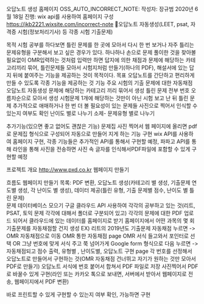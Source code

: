 오답노트 생성 홈페이지
OSS_AUTO_INCORRECT_NOTE: 
작성자: 장규범
2020년 6월 18일
진행: wix api를 사용하여 홈페이지 구성
https://jkb2221.wixsite.com/incorrect-note
오답노트 자동생성(LEET, psat, 자격증 시험(정보처리기사) 등 각종 시험 기출문제)

목적
시험 공부를 하다보면 틀린 문제를 한 곳에 모아서 다시 한 번 보거나 자주 틀리는 문제유형을 구분해서 보고 싶은 경우가 있다. 하나하나 손으로 문제 풀이한 것을 찾아볼 필요없이 OMR입력하는 것처럼 입력만 하면 답지에 의한 채점과 문제에 해당하는 카테고리끼리 묶어, 틀린문제들 모아서 시험지처럼 만들기(하나의 PDF), 해설서에 있는 답지 뒤에 붙여주는 기능을 제공하는 것이 목적이다.
목표
오답노트를 간단하고 편리하게 만들 수 있도록 각종 기능을 제공하는 것
기능
주요 시험의 기출 문제에 대한 자동채점
오답노트 자동생성
문제에 해당하는 카테고리 끼리 묶어서 생성
틀린 문제 전부 번호 오름차순으로 모아서 생성
시험문제 1개에 해당하는 것만이 아닌 시험 보고 난 뒤 틀린 문제
추가적으로 애매하거나 한 번 더 볼 필요성이 있는 문제들 
사진으로 찍어서 인식할 수 있는지 여부도 확인
난이도 별로 나누기
소제- 문제유형 별로 나누기

추가기능(있으면 좋고 없어도 괜찮은 기능)
문제집 사진 찍어서 웹 페이지에 올리면 pdf로 문제집 형식으로 구성되어 자동으로 만들어 지게 하는 기능
구현
wix API를 사용하여 홈페이지 구현, 각종 기능들은 추가적인 API를 통해서 구현할 예정, 파파고 API를 통해 라인을 통해 사진을 전송하면 사진 속 글자를 인식해서PDF파일에 포함할 수 있게 구현할 예정

프로젝트 개요
http://www.pxd.co.kr
웹페이지 만들기

흐름도
웹페이지 만들기
목록: PDF 변환, 오답노트 생성(카테고리 별 생성, 기출문제 연도별 생성, 각 난이도 별 생성), 데이터 제공(틀린 유형, 기출 문제별 점수, 난이도 별 틀린 문제)  
문제 데이터베이스 모으기
구글 클라우드 API 사용하여 각각의 공부하고 있는 것(리트, PSAT, 토익 문제 각각에 대해서 폴더로 구분되어 있고) 각각의 문제에 대한 PDF 업로드 되어서 클라우드에 있는 데이터를 홈페이지로 받기
홈페이지에서 어떤 과목의 몇 회 기출문제를 자동채점할 건지 생성
EX) 리트의 2019년도 기출문제 자동채점 누르면 -> OMR 자동채점으로 이동 
OMR 통한 자동채점 page
OMR 서식 들고와서 포인터로 선택 OR 그냥 번호에 맞게 서식 주고 쭉 넘어가게 Google form 형식으로 다음 누르면 
-> 자동채점되고 점수 출력, 유형별 , 난이도별, 
오답노트 구현 page
각 번호를 선정해서 오답노트로 만들어서 구현하는 것(OMR 자동채점 건너뛰고 자기가 원하는 것만 모아서 PDF로 만들기)
오답노트 서식에 번호 붙어서 합쳐서 PDF 파일로 저장
사진찍어서 PDF로 바꿀수 있게 구현(라인 또는 카카오 톡으로 보내면, 서버에서 받아서 웹페이지로 전송, 웹페이지에서 PDF 변환)


바로 프린트할 수 있게 구현할 수 있는지 여부 확인, 가능하면 구현


